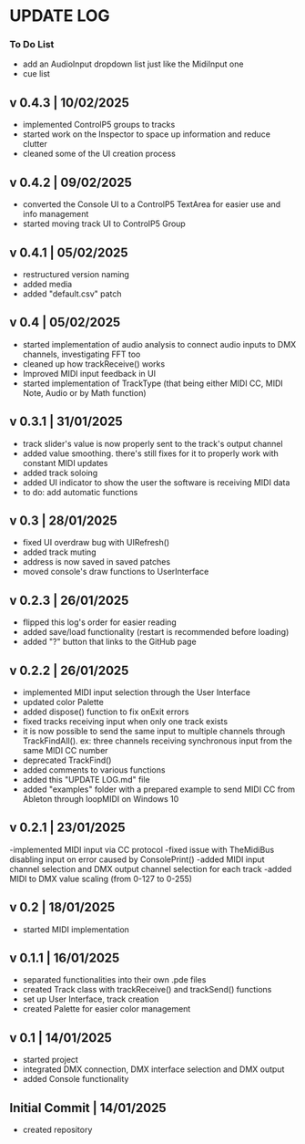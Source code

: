 # UPDATE LOG

### To Do List
* add an AudioInput dropdown list just like the MidiInput one
* cue list

## v 0.4.3 | 10/02/2025
* implemented ControlP5 groups to tracks
* started work on the Inspector to space up information and reduce clutter
* cleaned some of the UI creation process

## v 0.4.2 | 09/02/2025
* converted the Console UI to a ControlP5 TextArea for easier use and info management
* started moving track UI to ControlP5 Group

## v 0.4.1 | 05/02/2025
* restructured version naming
* added media
* added "default.csv" patch

## v 0.4 | 05/02/2025
* started implementation of audio analysis to connect audio inputs to DMX channels, investigating FFT too
* cleaned up how trackReceive() works
* Improved MIDI input feedback in UI
* started implementation of TrackType (that being either MIDI CC, MIDI Note, Audio or by Math function)


## v 0.3.1 | 31/01/2025
* track slider's value is now properly sent to the track's output channel
* added value smoothing. there's still fixes for it to properly work with constant MIDI updates
* added track soloing
* added UI indicator to show the user the software is receiving MIDI data
* to do: add automatic functions


## v 0.3 | 28/01/2025
* fixed UI overdraw bug with UIRefresh()
* added track muting
* address is now saved in saved patches
* moved console's draw functions to UserInterface


## v 0.2.3 | 26/01/2025
* flipped this log's order for easier reading
* added save/load functionality (restart is recommended before loading)
* added "?" button that links to the GitHub page


## v 0.2.2 | 26/01/2025
* implemented MIDI input selection through the User Interface
* updated color Palette
* added dispose() function to fix onExit errors
* fixed tracks receiving input when only one track exists
* it is now possible to send the same input to multiple channels through TrackFindAll(). ex: three channels receiving synchronous input from the same MIDI CC number
* deprecated TrackFind()
* added comments to various functions
* added this "UPDATE LOG.md" file
* added "examples" folder with a prepared example to send MIDI CC from Ableton through loopMIDI on Windows 10


## v 0.2.1 | 23/01/2025
-implemented MIDI input via CC protocol
-fixed issue with TheMidiBus disabling input on error caused by ConsolePrint()
-added MIDI input channel selection and DMX output channel selection for each track
-added MIDI to DMX value scaling (from 0-127 to 0-255)


## v 0.2 | 18/01/2025
* started MIDI implementation


## v 0.1.1 | 16/01/2025
* separated functionalities into their own .pde files
* created Track class with trackReceive() and trackSend() functions
* set up User Interface, track creation
* created Palette for easier color management


## v 0.1 | 14/01/2025
* started project
* integrated DMX connection, DMX interface selection and DMX output
* added Console functionality


## Initial Commit | 14/01/2025
* created repository